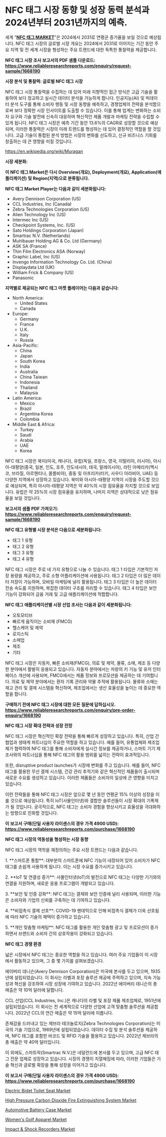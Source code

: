<p><h1>NFC 태그 시장 동향 및 성장 동력 분석과 2024년부터 2031년까지의 예측.</h1></p><p>세계 "<strong><a href="https://www.reliableresearchreports.com/nfc-tags-r1668190?utm_campaign=105&utm_medium=8&utm_source=Github&utm_content=ia&utm_term=26092024&utm_id=nfc-tags">NFC 태그 MARKET</a></strong>"은 2024에서 2031로 연평균 증가율을 보일 것으로 예상됩니다. NFC 태그 시장의 글로벌 시장 개요는 2024에서 2031로 이어지는 기간 동안 주요 지역 및 전 세계 시장을 형성하는 주요 트렌드에 대한 독특한 통찰력을 제공합니다.</p>
<p><strong>NFC 태그 시장 조사 보고서의 PDF 샘플 다운로드: <a href="https://www.reliableresearchreports.com/enquiry/request-sample/1668190?utm_campaign=105&utm_medium=8&utm_source=Github&utm_content=ia&utm_term=26092024&utm_id=nfc-tags">https://www.reliableresearchreports.com/enquiry/request-sample/1668190</a></strong></p>
<p><strong>시장 분석 및 통찰력: 글로벌 NFC 태그 시장</strong></p>
<p><p>NFC 태그 시장 통찰력을 수집하는 데 있어 미래 지향적인 접근 방식은 고급 기술을 활용하여 보다 정교하고 실시간 데이터 분석을 가능하게 합니다. 인공지능(AI) 및 빅데이터 분석 도구를 통해 소비자 행동 및 시장 동향을 예측하고, 경쟁업체의 전략을 분석함으로써 보다 정확한 시장 인사이트를 도출할 수 있습니다. 이를 통해 업계는 변화하는 소비자 요구와 기술 발전에 신속히 대응하며 혁신적인 제품 개발과 마케팅 전략을 수립할 수 있게 됩니다. NFC 태그 시장은 예측 기간 동안 13.6%의 CAGR로 성장할 것으로 예상되며, 이러한 통찰력은 시장의 미래 트렌드를 형성하는 데 있어 결정적인 역할을 할 것입니다. 고급 기술이 통합된 분석 방법은 시장의 변화를 선도하고, 신규 비즈니스 기회를 창출하는 데 큰 영향을 미칠 것입니다.</p></p>
<p><a href="%7CAUTHORITHY_DOMAIN_URL%7C?utm_campaign=105&utm_medium=8&utm_source=Github&utm_content=ia&utm_term=26092024&utm_id=nfc-tags">https://en.wikipedia.org/wiki/Muragan</a></p>
<p><strong>시장 세분화:</strong></p>
<p><strong>이 NFC 태그 Market은 다시 Overview(개요), Deployment(개요), Application(애플리케이션) 및 Region(지역)으로 분류됩니다.</strong></p>
<p><strong>NFC 태그 Market Player는 다음과 같이 세분화됩니다:</strong></p>
<p><ul><li>Avery Dennison Corporation (US)</li><li>CCL Industries, Inc (Canada)</li><li>Zebra Technologies Corporation (US)</li><li>Alien Technology Inc (US)</li><li>Intermec Inc (US)</li><li>Checkpoint Systems, Inc. (US)</li><li>Sato Holdings Corporation (Japan)</li><li>Smartrac N.V. (Netherlands)</li><li>Muhlbauer Holding AG & Co. Ltd (Germany)</li><li>ASK SA (France)</li><li>Thin Film Electronics ASA (Norway)</li><li>Graphic Label, Inc (US)</li><li>Invengo Information Technology Co. Ltd. (China)</li><li>Displaydata Ltd (UK)</li><li>William Frick & Company (US)</li><li>Panasonic</li></ul></p>
<p><strong>지역별로 제공되는 NFC 태그 마켓 플레이어는 다음과 같습니다:</strong></p>
<p><ul>
    <li>
        North America:
        <ul>
            <li>United States</li>
            <li>Canada</li>
        </ul>
    </li>
    <li>
        Europe:
        <ul>
            <li>Germany</li>
            <li>France</li>
            <li>U.K.</li>
            <li>Italy</li>
            <li>Russia</li>
        </ul>
    </li>
    <li>
        Asia-Pacific:
        <ul>
            <li>China</li>
            <li>Japan</li>
            <li>South Korea</li>
            <li>India</li>
            <li>Australia</li>
            <li>China Taiwan</li>
            <li>Indonesia</li>
            <li>Thailand</li>
            <li>Malaysia</li>
        </ul>
    </li>
    <li>
        Latin America:
        <ul>
            <li>Mexico</li>
            <li>Brazil</li>
            <li>Argentina Korea</li>
            <li>Colombia</li>
        </ul>
    </li>
    <li>
        Middle East & Africa:
        <ul>
            <li>Turkey</li>
            <li>Saudi</li>
            <li>Arabia</li>
            <li>UAE</li>
            <li>Korea</li>
        </ul>
    </li>
    </ul></p>
<p><p>NFC 태그 시장은 북미(미국, 캐나다), 유럽(독일, 프랑스, 영국, 이탈리아, 러시아), 아시아-태평양(중국, 일본, 인도, 호주, 인도네시아, 태국, 말레이시아), 라틴 아메리카(멕시코, 브라질, 아르헨티나, 콜롬비아), 중동 및 아프리카(터키, 사우디 아라비아, UAE) 등 다양한 지역에서 성장하고 있습니다. 북미와 아시아-태평양 지역이 시장을 주도할 것으로 예상되며, 특히 아시아-태평양 지역은 약 40%의 시장 점유율을 차지할 것으로 보입니다. 유럽은 약 25%의 시장 점유율을 유지하며, 나머지 지역은 상대적으로 낮은 점유율을 보일 것입니다.</p></p>
<p><strong>보고서의 샘플 PDF 가져오기: <a href="https://www.reliableresearchreports.com/enquiry/request-sample/1668190?utm_campaign=105&utm_medium=8&utm_source=Github&utm_content=ia&utm_term=26092024&utm_id=nfc-tags">https://www.reliableresearchreports.com/enquiry/request-sample/1668190</a></strong></p>
<p><strong>NFC 태그 유형별 시장 분석은 다음으로 세분화됩니다:</strong></p>
<p><ul><li>태그 1 유형</li><li>태그 2 유형</li><li>태그 3 유형</li><li>태그 4 유형</li></ul></p>
<p><p>NFC 태그 시장은 주로 네 가지 유형으로 나눌 수 있습니다. 태그 1 타입은 기본적인 저장 용량을 제공하고, 주로 소형 어플리케이션에 사용됩니다. 태그 2 타입은 더 많은 데이터 저장이 가능하며, 모바일 마케팅에 널리 활용됩니다. 태그 3 타입은 더 높은 데이터 전송 속도를 지원하며, 복잡한 데이터 구조를 처리할 수 있습니다. 태그 4 타입은 보안 기능이 강화되어 금융 거래 및 고급 애플리케이션에 적합합니다.</p></p>
<p><strong>NFC 태그 애플리케이션별 시장 산업 조사는 다음과 같이 세분화됩니다:</strong></p>
<p><ul><li>오토모티브</li><li>빠르게 움직이는 소비재 (FMCG)</li><li>헬스케어 및 제약</li><li>로지스틱</li><li>소매업</li><li>제조</li><li>기타</li></ul></p>
<p><p>NFC 태그 시장은 자동차, 빠른 소비재(FMCG), 의료 및 제약, 물류, 소매, 제조 등 다양한 분야에서 활발히 응용되고 있습니다. 자동차 분야에서는 차량의 키 기능 및 유저 인터페이스 개선에 사용되며, FMCG에서는 제품 정보와 프로모션을 제공하는 데 기여합니다. 의료 및 제약 분야에서는 환자 기록 관리와 약물 추적에 활용됩니다. 물류와 소매는 재고 관리 및 결제 시스템을 혁신하며, 제조업에서는 생산 효율성을 높이는 데 중요한 역할을 합니다.</p></p>
<p><strong>구매하기 전에 NFC 태그 시장에 대한 모든 질문에 답하십시오. <a href="https://www.reliableresearchreports.com/enquiry/pre-order-enquiry/1668190?utm_campaign=105&utm_medium=8&utm_source=Github&utm_content=ia&utm_term=26092024&utm_id=nfc-tags">https://www.reliableresearchreports.com/enquiry/pre-order-enquiry/1668190</a></strong></p>
<p><strong>NFC 태그 시장 확대 전략과 성장 전망</strong></p>
<p><p>NFC 태그 시장은 혁신적인 확장 전략을 통해 빠르게 성장하고 있습니다. 특히, 산업 간 협업과 생태계 파트너십이 주요한 역할을 하고 있습니다. 예를 들어, 유통업체와 제조업체가 협력하여 NFC 태그를 통해 소비자에게 실시간 정보를 제공하거나, 스마트 기기 제조사와의 파트너십을 통해 NFC 태그의 활용 범위를 넓히는 전략이 효과적입니다.</p><p>또한, disruptive product launches가 시장에 변화를 주고 있습니다. 예를 들어, NFC 태그를 활용한 무선 결제 시스템, 건강 관리 추적기와 같은 혁신적인 제품들이 출시되며 새로운 수요를 생성하고 있습니다. 이러한 제품들은 소비자의 일상에 큰 영향을 미치고 있습니다.</p><p>이런 전략들을 통해 NFC 태그 시장은 앞으로 몇 년 동안 연평균 15% 이상의 성장을 이룰 것으로 예상됩니다. 특히 IoT(사물인터넷)와 결합한 솔루션들이 시장 확대의 기폭제가 될 것입니다. 궁극적으로, NFC 태그는 소비자 경험을 향상시키고 효율성을 극대화하는 방향으로 진화할 것입니다.</p></p>
<p><strong>이 보고서 구매(단일 사용자 라이센스의 경우 가격 4900 USD): <a href="https://www.reliableresearchreports.com/purchase/1668190?utm_campaign=105&utm_medium=8&utm_source=Github&utm_content=ia&utm_term=26092024&utm_id=nfc-tags">https://www.reliableresearchreports.com/purchase/1668190</a></strong></p>
<p><strong>NFC 태그 시장의 역동성을 형성하는 시장 동향</strong></p>
<p><p>NFC 태그 시장의 역학을 재정의하는 주요 시장 트렌드는 다음과 같습니다.</p><p>1. **스마트폰 통합**: 대부분의 스마트폰에 NFC 기능이 내장되어 있어 소비자가 NFC 태그를 손쉽게 사용하게 됩니다. 이는 시장 수요를 증가시키고 있습니다.</p><p>2. **IoT 및 연결성 증가**: 사물인터넷(IoT)의 발전으로 NFC 태그는 다양한 기기와의 연결을 지원하며, 새로운 응용 프로그램이 개발되고 있습니다.</p><p>3. **보안 및 인증 강화**: NFC 태그는 결제와 보안 인증에 널리 사용되며, 이러한 기능은 소비자와 기업의 신뢰를 구축하는 데 기여하고 있습니다.</p><p>4. **비접촉식 결제 선호**: COVID-19 팬데믹으로 인해 비접촉식 결제가 더욱 선호됨에 따라 NFC 기술의 채택이 증가하고 있습니다.</p><p>5. **개인 맞춤형 마케팅**: NFC 태그를 활용한 개인 맞춤형 광고 및 프로모션이 증가하면서 브랜드와 소비자 간의 상호작용이 강화되고 있습니다.</p></p>
<p><strong>NFC 태그 경쟁 환경</strong></p>
<p><p>넓은 시장에서 NFC 태그는 중요한 역할을 하고 있습니다. 여러 주요 기업들이 이 시장에서 활동하고 있으며, 그 중 몇 가지를 살펴보겠습니다.</p><p>에이버리 데니슨(Avery Dennison Corporation)은 미국에 본사를 두고 있으며, 1935년에 설립되었습니다. 이 회사는 라벨과 포장 솔루션 제공에 주력하고 있으며, 지속 가능성과 혁신을 강조하여 시장 성장에 기여하고 있습니다. 2022년 에이버리 데니슨의 총 매출은 약 10억 달러에 달합니다.</p><p>CCL 산업(CCL Industries, Inc.)은 캐나다의 라벨 및 포장 제품 제조업체로, 1951년에 설립되었습니다. 이 회사는 전 세계적으로 다양한 산업에 고객 맞춤형 솔루션을 제공합니다. 2022년 CCL의 연간 매출은 약 15억 달러에 이릅니다.</p><p>존재감을 드러내고 있는 제브라 테크놀로지(Zebra Technologies Corporation)는 미국의 기술 기업으로, 1969년에 설립되었습니다. 데이터 수집 및 분석 솔루션을 제공하며, NFC 태그를 포함한 바코드 및 RFID 기술을 활용하고 있습니다. 2022년 제브라의 총 매출은 약 40억 달러입니다.</p><p>이 외에도, 스마트락(Smartrac N.V.)은 네덜란드에 본사를 두고 있으며, 고급 NFC 태그 전문 업체로 성장하고 있습니다. 시장의 경쟁이 치열해짐에 따라, 이러한 기업들은 기술 혁신과 글로벌 확장을 통해 성장을 이어가고 있습니다.</p></p>
<p><strong>이 보고서 구매(단일 사용자 라이센스의 경우 가격 4900 USD): <a href="https://www.reliableresearchreports.com/purchase/1668190?utm_campaign=105&utm_medium=8&utm_source=Github&utm_content=ia&utm_term=26092024&utm_id=nfc-tags">https://www.reliableresearchreports.com/purchase/1668190</a></strong></p>
<p><p><a href="https://issuu.com/reportprime-2/docs/electric-bidet-toilet-seat-market-s_42a34856b8fa6b?utm_campaign=105&utm_medium=8&utm_source=Github&utm_content=ia&utm_term=26092024&utm_id=nfc-tags">Electric Bidet Toilet Seat Market</a></p><p><a href="https://github.com/RoseBoyd475/Market-Research-Report-List-1/blob/main/high-pressure-carbon-dioxide-fire-extinguishing-system-market.md?utm_campaign=105&utm_medium=8&utm_source=Github&utm_content=ia&utm_term=26092024&utm_id=nfc-tags">High Pressure Carbon Dioxide Fire Extinguishing System Market</a></p><p><a href="https://www.linkedin.com/pulse/what-innovations-market-trends-shaping-automotive-battery-ivy0e?trackingId=fvL1zFvZSbmTrzgYL6Kogg%3D%3D&utm_campaign=105&utm_medium=8&utm_source=Github&utm_content=ia&utm_term=26092024&utm_id=nfc-tags">Automotive Battery Case Market</a></p><p><a href="https://issuu.com/reportprime-2/docs/womens-golf-apparel-market-size-203_f511cedf4e712f?utm_campaign=105&utm_medium=8&utm_source=Github&utm_content=ia&utm_term=26092024&utm_id=nfc-tags">Women's Golf Apparel Market</a></p><p><a href="https://www.linkedin.com/pulse/impact-shock-recorders-market-global-trends-forecast-eqtne?trackingId=hFePWjmcScurxAaJUKPpnA%3D%3D&utm_campaign=105&utm_medium=8&utm_source=Github&utm_content=ia&utm_term=26092024&utm_id=nfc-tags">Impact & Shock Recorders Market</a></p></p>